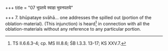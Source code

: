 +++
title = "07 भूपतये स्वाहा भुवनपतये"

+++
7. bhūpataye svāhā... one addresses the spilled out (portion of the oblation-material). (This injunction) is heard[^1] in connection with all the oblation-materials without any reference to any particular portion.   


[^1]: TS II.6.6.3-4; cp. MS III.8.6; ŚB I.3.3. 13-17; KS XXV.7.
